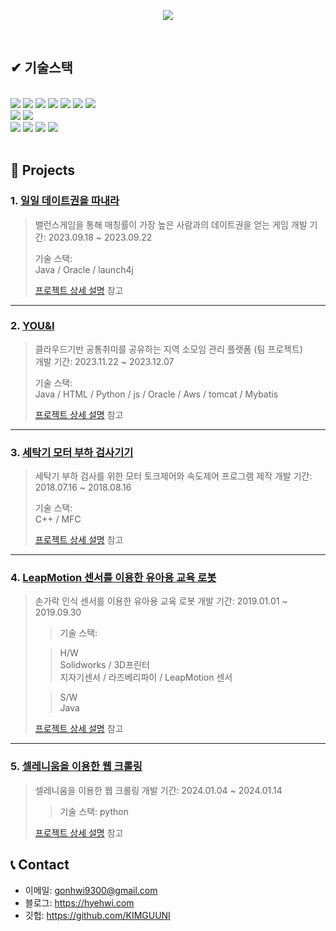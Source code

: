 
<!--
**KIMGUUNI/KIMGUUNI** is a ✨ _special_ ✨ repository because its `README.md` (this file) appears on your GitHub profile.

Here are some ideas to get you started:

- 🔭 I’m currently working on ...
- 🌱 I’m currently learning ...
- 👯 I’m looking to collaborate on ...
- 🤔 I’m looking for help with ...
- 💬 Ask me about ...
- 📫 How to reach me: ...
- 😄 Pronouns: ...
- ⚡ Fun fact: ...
-->
<p align="center"><img src="https://capsule-render.vercel.app/api?type=waving&color=auto&height=200&section=header&text=Kim%20Geon%20Hwi&fontSize=90" /></p>

</br>

## ✔ 기술스택
</br>
<div>
<img src="https://img.shields.io/badge/Java-%23008080?logo=Java&logoColor=gold"/>
<img src="https://img.shields.io/badge/Python-%233776AB?logo=python&logoColor=gold"/>
<img src="https://img.shields.io/badge/spring-%236DB33F?logo=spring&logoColor=white"/>
<img src="https://img.shields.io/badge/HTML5-%23E34F26?logo=html5&logoColor=white"/>
<img src="https://img.shields.io/badge/css3-%231572B6?logo=css3&logoColor=white"/>
<img src="https://img.shields.io/badge/javascript-%23F7DF1E?logo=javascript&logoColor=white"/>
<img src="https://img.shields.io/badge/C%2B%2B-%2300599C?logo=cplusplus&logoColor=white"/>
</div>
<div>
<img src="https://img.shields.io/badge/Oracle-%23F80000?logo=Oracle"/>
<img src="https://img.shields.io/badge/mysql-%234479A1?logo=mysql&logoColor=white"/>
</div>
<div>
<img src="https://img.shields.io/badge/tensorflow-%23FF6F00?logo=tensorflow&logoColor=white"/>
<img src="https://img.shields.io/badge/amazonaws-%23232F3E?logo=amazonaws&logoColor=white"/>
<img src="https://img.shields.io/badge/amazons3-%23569A31?logo=amazons3&logoColor=white"/>
<img src="https://img.shields.io/badge/awslambda-%23FF9900?logo=awslambda&logoColor=white"/>
</div>



</br>

## :pushpin: Projects
### 1. [일일 데이트권을 따내라](https://github.com/KIMGUUNI/Kingteam/tree/master)
>밸런스게임을 통해 매칭률이 가장 높은 사람과의 데이트권을 얻는 게임
>개발 기간: 2023.09.18 ~ 2023.09.22  
>  
>기술 스택:  
>Java / Oracle / launch4j
>  
>[프로젝트 상세 설명](https://github.com/KIMGUUNI/Kingteam/tree/master) 참고

---

### 2. [YOU&I](https://github.com/2023-SMHRD-IS-CLOUD-1/YOU-I)
>클라우드기반 공통취미를 공유하는 지역 소모임 관리 플랫폼 (팀 프로젝트)  
>개발 기간: 2023.11.22 ~ 2023.12.07  
>  
>기술 스택:  
>Java / HTML / Python / js /
>Oracle / Aws / tomcat / Mybatis
>  
>[프로젝트 상세 설명](https://github.com/2023-SMHRD-IS-CLOUD-1/YOU-I) 참고

---

### 3. [세탁기 모터 부하 검사기기](https://github.com/KIMGUUNI/KIMGUUNI/wiki/%EC%84%B8%ED%83%81%EA%B8%B0-%EB%AA%A8%ED%84%B0-%EB%B6%80%ED%95%98-%EA%B2%80%EC%82%AC%EA%B8%B0%EA%B8%B0)
>세탁기 부하 검사를 위한 모터 토크제어와 속도제어 프로그램 제작 
>개발 기간: 2018.07.16 ~ 2018.08.16  
>  
>기술 스택:  
> C++ / MFC
>  
>[프로젝트 상세 설명](https://github.com/KIMGUUNI/KIMGUUNI/wiki/%EC%84%B8%ED%83%81%EA%B8%B0-%EB%AA%A8%ED%84%B0-%EB%B6%80%ED%95%98-%EA%B2%80%EC%82%AC%EA%B8%B0%EA%B8%B0) 참고


---

### 4. [LeapMotion 센서를 이용한 유아용 교육 로봇](https://github.com/KIMGUUNI/KIMGUUNI/wiki/LeapMotion-%EC%84%BC%EC%84%9C%EB%A5%BC-%EC%9D%B4%EC%9A%A9%ED%95%9C-%EC%9C%A0%EC%95%84%EC%9A%A9-%EA%B5%90%EC%9C%A1-%EB%A1%9C%EB%B4%87)
>손가락 인식 센서를 이용한 유아용 교육 로봇
>개발 기간: 2019.01.01 ~ 2019.09.30  
>  
>>기술 스택:
>
>> H/W   
>> Solidworks / 3D프린터   
>> 지자기센서 / 라즈베리파이 / LeapMotion 센서
>
>> S/W   
> Java
>  
>[프로젝트 상세 설명](https://github.com/KIMGUUNI/KIMGUUNI/wiki/LeapMotion-%EC%84%BC%EC%84%9C%EB%A5%BC-%EC%9D%B4%EC%9A%A9%ED%95%9C-%EC%9C%A0%EC%95%84%EC%9A%A9-%EA%B5%90%EC%9C%A1-%EB%A1%9C%EB%B4%87) 참고


---

### 5. [셀레니움을 이용한 웹 크롤링](https://github.com/KIMGUUNI/KIMGUUNI/wiki/LeapMotion-%EC%84%BC%EC%84%9C%EB%A5%BC-%EC%9D%B4%EC%9A%A9%ED%95%9C-%EC%9C%A0%EC%95%84%EC%9A%A9-%EA%B5%90%EC%9C%A1-%EB%A1%9C%EB%B4%87)
>셀레니움을 이용한 웹 크롤링
>개발 기간: 2024.01.04 ~ 2024.01.14  
>  
>>기술 스택:
> python
>  
>[프로젝트 상세 설명](https://github.com/KIMGUUNI/KIMGUUNI/wiki/LeapMotion-%EC%84%BC%EC%84%9C%EB%A5%BC-%EC%9D%B4%EC%9A%A9%ED%95%9C-%EC%9C%A0%EC%95%84%EC%9A%A9-%EA%B5%90%EC%9C%A1-%EB%A1%9C%EB%B4%87) 참고


## 📞 Contact
- 이메일: gonhwi9300@gmail.com
- 블로그: https://hyehwi.com
- 깃헙: https://github.com/KIMGUUNI

